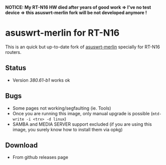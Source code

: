 **NOTICE: My RT-N16 HW died after years of good work => I've no test device => this asuswrt-merlin fork will be not developed anymore !**

# asuswrt-merlin for RT-N16

This is an quick but up-to-date fork of [asuswrt-merlin](https://github.com/RMerl/asuswrt-merlin) specially for RT-N16 routers.

## Status

- Version *380.61-b1* works ok

## Bugs

- Some pages not working/segfaulting (ie. Tools)
- Once you are running this image, only manual upgrade is possible (`mtd-write -i <trx> -d linux`)
- SAMBA and MEDIA SERVER support excluded (if you are using this image, you surely know how to install them via opkg)

## Download

- From github releases page
